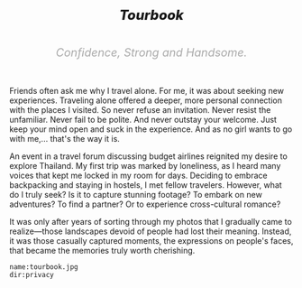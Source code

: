 <h1></h1>

<h5 style="font-size:24px;text-align:center;font-weight:800">
Tourbook
</h5>

<h6 style="font-size:20px;text-align:center;color:#aaa">
Confidence, Strong and Handsome.
</h6>

Friends often ask me why I travel alone. For me, it was about seeking new experiences. Traveling alone offered a deeper, more personal connection with the places I visited. So never refuse an invitation. Never resist the unfamiliar. Never fail to be polite. And never outstay your welcome. Just keep your mind open and suck in the experience. And as no girl wants to go with me,... that's the way it is.

An event in a travel forum discussing budget airlines reignited my desire to explore Thailand. My first trip was marked by loneliness, as I heard many voices that kept me locked in my room for days. Deciding to embrace backpacking and staying in hostels, I met fellow travelers. However, what do I truly seek? Is it to capture stunning footage? To embark on new adventures? To find a partner? Or to experience cross-cultural romance?

It was only after years of sorting through my photos that I gradually came to realize—those landscapes devoid of people had lost their meaning. Instead, it was those casually captured moments, the expressions on people's faces, that became the memories truly worth cherishing.

```<a-img>
name:tourbook.jpg
dir:privacy
```

<a-map points="100.5545711,13.802285,Bangkok|99.706329,17.031670,Sukhothai|98.9978128,18.7840584,Chiang Mai|98.2913469,7.8877042,Phuket|101.69091652316015,3.1314496300435706,Kula Lumpur|116.0776038,5.9833774,Kota Kinabalu|118.6271726,4.2477133,Mabul|100.343897,5.420885,Penang|99.825093,10.085696,Koh Tao|100.068051,9.676993,Koh Phangan|98.810486,8.042807,Krabi|97.645576,8.573707,Koh Similan|99.3283169,9.1438932,Surat thani|116.565853,6.0076652,Mount Kinabalu|100.055656,9.5179429,Koh Samui|118.6276134545917,4.124777700091974,Sipadan|117.8871584972851,4.244807239632564,Tawau" flights="98.9978128,18.7840584,Chiang Mai~98.2913469,7.8877042,Phuket;1|98.2913469,7.8877042,Phuket~100.5545711,13.802285,Bangkok;1|101.69091652316015,3.1314496300435706,Kula Lumpur~116.0776038,5.9833774,Kota Kinabalu;2|116.0776038,5.9833774,Kota Kinabalu~117.8871584972851,4.244807239632564,Tawau;3|106.54798507690431,29.565096041059476,Chongqing~100.5545711,13.802285,Bangkok;8|116.0776038,5.9833774,Kota Kinabalu~100.343897,5.420885,Penang;1|100.5545711,13.802285,Bangkok~98.9978128,18.7840584,Chiang Mai;2|100.5545711,13.802285,Bangkok~99.3283169,9.1438932,Surat Thani;3|106.54798507690431,29.565096041059476,Chongqing~101.69091652316015,3.1314496300435706,Kula Lumpur;1|101.69091652316015,3.1314496300435706,Kula Lumpur~99.3283169,9.1438932,Surat Thani;1|117.8871584972851,4.244807239632564,Tawau~101.69091652316015,3.1314496300435706,Kula Lumpur;1|98.2913469,7.8877042,Phuket~114.17129516601564,22.25224180463098,Hong Kong;1|114.03671264648439,22.54426932077957,Shenzhen~106.54798507690431,29.565096041059476,Chongqing;1|102.70225524902345,25.037393872113785,Kunming~106.54798507690431,29.565096041059476,Chongqing;2|102.70225524902345,25.037393872113785,Kunming~101.69091652316015,3.1314496300435706,Kula Lumpur;2" theme="dataviz" :padding="[8,8,8,8]"></a-map>

<a-secret name="timeline" autoload></a-secret>
